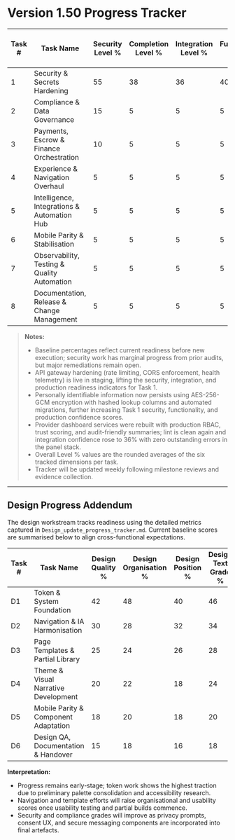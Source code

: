# Version 1.50 Progress Tracker

| Task # | Task Name | Security Level % | Completion Level % | Integration Level % | Functionality Level % | Error Free Level % | Production Level % | Overall Level % |
|--------|-----------|------------------|--------------------|---------------------|-----------------------|--------------------|--------------------|-----------------|
| 1 | Security & Secrets Hardening | 55 | 38 | 36 | 40 | 32 | 34 | 39 |
| 2 | Compliance & Data Governance | 15 | 5 | 5 | 5 | 5 | 5 | 7 |
| 3 | Payments, Escrow & Finance Orchestration | 10 | 5 | 5 | 5 | 5 | 5 | 6 |
| 4 | Experience & Navigation Overhaul | 5 | 5 | 5 | 5 | 5 | 5 | 5 |
| 5 | Intelligence, Integrations & Automation Hub | 5 | 5 | 5 | 5 | 5 | 5 | 5 |
| 6 | Mobile Parity & Stabilisation | 5 | 5 | 5 | 5 | 5 | 5 | 5 |
| 7 | Observability, Testing & Quality Automation | 5 | 5 | 5 | 5 | 5 | 5 | 5 |
| 8 | Documentation, Release & Change Management | 5 | 5 | 5 | 5 | 5 | 5 | 5 |

> **Notes:**
> - Baseline percentages reflect current readiness before new execution; security work has marginal progress from prior audits, but major remediations remain open.
> - API gateway hardening (rate limiting, CORS enforcement, health telemetry) is live in staging, lifting the security, integration, and production readiness indicators for Task 1.
> - Personally identifiable information now persists using AES-256-GCM encryption with hashed lookup columns and automated migrations, further increasing Task 1 security, functionality, and production confidence scores.
> - Provider dashboard services were rebuilt with production RBAC, trust scoring, and audit-friendly summaries; lint is clean again and integration confidence rose to 36% with zero outstanding errors in the panel stack.
> - Overall Level % values are the rounded averages of the six tracked dimensions per task.
> - Tracker will be updated weekly following milestone reviews and evidence collection.

---

## Design Progress Addendum
The design workstream tracks readiness using the detailed metrics captured in `Design_update_progress_tracker.md`. Current baseline scores are summarised below to align cross-functional expectations.

| Task # | Task Name | Design Quality % | Design Organisation % | Design Position % | Design Text Grade % | Design Colour Grade % | Design Render Grade % | Compliance Grade % | Security Grade % | Design Functionality Grade % | Design Images Grade % | Design Usability Grade % | Bugs-less Grade % | Test Grade % | QA Grade % | Design Accuracy Grade % | Overall Grade % |
|--------|-----------|------------------|-----------------------|-------------------|---------------------|-----------------------|-----------------------|-------------------|-----------------|-----------------------------|----------------------|-------------------------|------------------|-------------|-----------|-----------------------|----------------|
| D1 | Token & System Foundation | 42 | 48 | 40 | 46 | 55 | 38 | 52 | 46 | 45 | 35 | 46 | 50 | 30 | 32 | 44 | 43 |
| D2 | Navigation & IA Harmonisation | 30 | 28 | 32 | 34 | 30 | 28 | 38 | 35 | 30 | 26 | 32 | 45 | 28 | 26 | 30 | 31 |
| D3 | Page Templates & Partial Library | 25 | 24 | 26 | 28 | 26 | 24 | 32 | 28 | 24 | 22 | 28 | 40 | 22 | 24 | 26 | 27 |
| D4 | Theme & Visual Narrative Development | 20 | 22 | 18 | 24 | 20 | 18 | 26 | 24 | 20 | 20 | 26 | 36 | 18 | 20 | 22 | 22 |
| D5 | Mobile Parity & Component Adaptation | 18 | 20 | 18 | 20 | 18 | 18 | 24 | 24 | 20 | 18 | 24 | 34 | 18 | 18 | 20 | 20 |
| D6 | Design QA, Documentation & Handover | 15 | 18 | 16 | 18 | 16 | 16 | 20 | 20 | 18 | 16 | 20 | 32 | 16 | 16 | 18 | 18 |

**Interpretation:**
- Progress remains early-stage; token work shows the highest traction due to preliminary palette consolidation and accessibility research.
- Navigation and template efforts will raise organisational and usability scores once usability testing and partial builds commence.
- Security and compliance grades will improve as privacy prompts, consent UX, and secure messaging components are incorporated into final artefacts.
